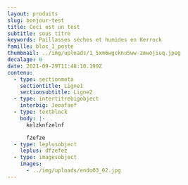 ```yaml
---
layout: produits
slug: bonjour-test
title: Ceci est un test
subtitle: sous titre
keywords: Paillasses sèches et humides en Kerrock
famille: bloc_1_poste
thumbnail: ../img/uploads/1_5xm6wgcknu5ww-zmwojiuq.jpeg
decalage: 0
date: 2021-09-29T11:48:10.199Z
contenu:
  - type: sectionmeta
    sectiontitle: Ligne1
    sectionsubtitle: Ligne2
  - type: intertitrebigobject
    interbig: Jeoafaef
  - type: textblock
    body: |-
      kelzknfzelnf

      fzefze
  - type: leplusobject
    leplus: dfzefez
  - type: imagesobject
    images:
      - ../img/uploads/endo03_02.jpg
---
```

